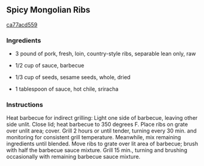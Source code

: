 ## Spicy Mongolian Ribs

[ca77acd559](http://www.kraftrecipes.com/recipes/spicy-mongolian-ribs-179129.aspx)

### Ingredients

 - 3 pound of pork, fresh, loin, country-style ribs, separable lean only, raw

 - 1/2 cup of sauce, barbecue

 - 1/3 cup of seeds, sesame seeds, whole, dried

 - 1 tablespoon of sauce, hot chile, sriracha

### Instructions

Heat barbecue for indirect grilling: Light one side of barbecue, leaving other side unlit. Close lid; heat barbecue to 350 degrees F. Place ribs on grate over unlit area; cover. Grill 2 hours or until tender, turning every 30 min. and monitoring for consistent grill temperature. Meanwhile, mix remaining ingredients until blended. Move ribs to grate over lit area of barbecue; brush with half the barbecue sauce mixture. Grill 15 min., turning and brushing occasionally with remaining barbecue sauce mixture.